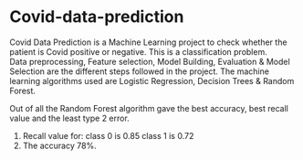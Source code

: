 # Covid-data-prediction
Covid Data Prediction is a Machine Learning project to check whether the patient is Covid positive or negative. This is a classification problem.  
Data preprocessing, Feature selection, Model Building, Evaluation & Model Selection are the different steps followed in the project.
The machine learning algorithms used are Logistic Regression, Decision Trees & Random Forest.

Out of all the Random Forest algorithm gave the best accuracy, best recall value and the least type 2 error.
1. Recall value for:
class 0 is 0.85
class 1 is 0.72          
2. The accuracy 78%.






